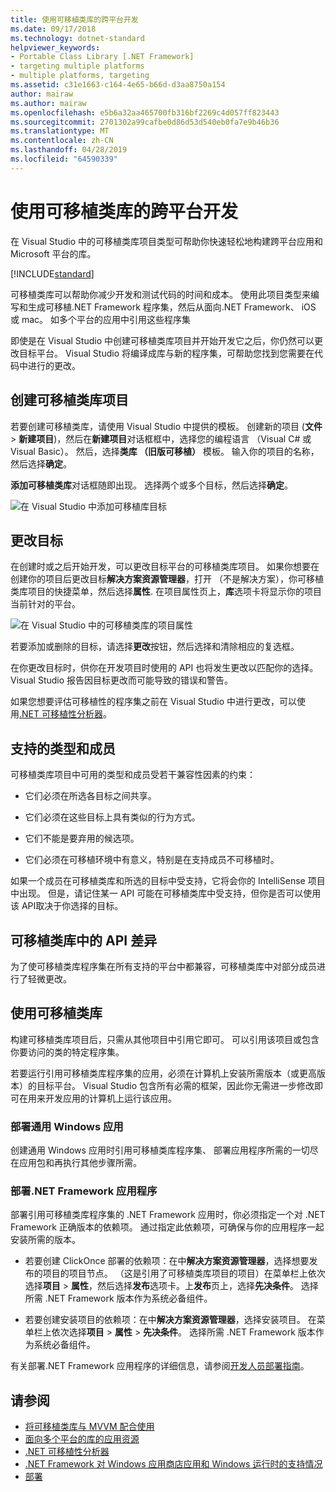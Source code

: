 ```yaml
---
title: 使用可移植类库的跨平台开发
ms.date: 09/17/2018
ms.technology: dotnet-standard
helpviewer_keywords:
- Portable Class Library [.NET Framework]
- targeting multiple platforms
- multiple platforms, targeting
ms.assetid: c31e1663-c164-4e65-b66d-d3aa8750a154
author: mairaw
ms.author: mairaw
ms.openlocfilehash: e5b6a32aa465700fb316bf2269c4d057ff823443
ms.sourcegitcommit: 2701302a99cafbe0d86d53d540eb0fa7e9b46b36
ms.translationtype: MT
ms.contentlocale: zh-CN
ms.lasthandoff: 04/28/2019
ms.locfileid: "64590339"
---
```

# <a name="cross-platform-development-with-the-portable-class-library"></a>使用可移植类库的跨平台开发

在 Visual Studio 中的可移植类库项目类型可帮助你快速轻松地构建跨平台应用和 Microsoft 平台的库。

[!INCLUDE[standard](../../../includes/pcl-to-standard.md)]

可移植类库可以帮助你减少开发和测试代码的时间和成本。 使用此项目类型来编写和生成可移植.NET Framework 程序集，然后从面向.NET Framework、 iOS 或 mac。 如多个平台的应用中引用这些程序集

即使是在 Visual Studio 中创建可移植类库项目并开始开发它之后，你仍然可以更改目标平台。 Visual Studio 将编译成库与新的程序集，可帮助您找到您需要在代码中进行的更改。

## <a name="create-a-portable-class-library-project"></a>创建可移植类库项目

若要创建可移植类库，请使用 Visual Studio 中提供的模板。 创建新的项目 (**文件** > **新建项目**)，然后在**新建项目**对话框框中，选择您的编程语言 （Visual C# 或 Visual Basic）。 然后，选择**类库 （旧版可移植）** 模板。 输入你的项目的名称，然后选择**确定**。

**添加可移植类库**对话框随即出现。 选择两个或多个目标，然后选择**确定**。

![在 Visual Studio 中添加可移植库目标](media/add-portable-class-library.png)

## <a name="change-targets"></a>更改目标

在创建时或之后开始开发，可以更改目标平台的可移植类库项目。 如果你想要在创建你的项目后更改目标**解决方案资源管理器**，打开 （不是解决方案），你可移植类库项目的快捷菜单，然后选择**属性**. 在项目属性页上，**库**选项卡将显示你的项目当前针对的平台。

![在 Visual Studio 中的可移植类库的项目属性](media/pcl-project-properties.png)

若要添加或删除的目标，请选择**更改**按钮，然后选择和清除相应的复选框。

在你更改目标时，供你在开发项目时使用的 API 也将发生更改以匹配你的选择。 Visual Studio 报告因目标更改而可能导致的错误和警告。

如果您想要评估可移植性的程序集之前在 Visual Studio 中进行更改，可以使用[.NET 可移植性分析器](https://visualstudiogallery.msdn.microsoft.com/1177943e-cfb7-4822-a8a6-e56c7905292b)。

## <a name="supported-types-and-members"></a>支持的类型和成员

可移植类库项目中可用的类型和成员受若干兼容性因素的约束：

- 它们必须在所选各目标之间共享。

- 它们必须在这些目标上具有类似的行为方式。

- 它们不能是要弃用的候选项。

- 它们必须在可移植环境中有意义，特别是在支持成员不可移植时。

如果一个成员在可移植类库和所选的目标中受支持，它将会你的 IntelliSense 项目中出现。 但是，请记住某一 API 可能在可移植类库中受支持，但你是否可以使用该 API ​​取决于你选择的目标。

## <a name="api-differences-in-the-portable-class-library"></a>可移植类库中的 API 差异

为了使可移植类库程序集在所有支持的平台中都兼容，可移植类库中对部分成员进行了轻微更改。

## <a name="use-the-portable-class-library"></a>使用可移植类库

构建可移植类库项目后，只需从其他项目中引用它即可。 可以引用该项目或包含你要访问的类的特定程序集。

若要运行引用可移植类库程序集的应用，必须在计算机上安装所需版本（或更高版本）的目标平台。 Visual Studio 包含所有必需的框架，因此你无需进一步修改即可在用来开发应用的计算机上运行该应用。

### <a name="deploy-a-universal-windows-app"></a>部署通用 Windows 应用

创建通用 Windows 应用时引用可移植类库程序集、 部署应用程序所需的一切尽在应用包和再执行其他步骤所需。

### <a name="deploy-a-net-framework-app"></a>部署.NET Framework 应用程序

部署引用可移植类库程序集的 .NET Framework 应用时，你必须指定一个对 .NET Framework 正确版本的依赖项。 通过指定此依赖项，可确保与你的应用程序一起安装所需的版本。

- 若要创建 ClickOnce 部署的依赖项：在中**解决方案资源管理器**，选择想要发布的项目的项目节点。 （这是引用了可移植类库项目的项目）在菜单栏上依次选择**项目** > **属性**，然后选择**发布**选项卡。上**发布**页上，选择**先决条件**。 选择所需 .NET Framework 版本作为系统必备组件。

- 若要创建安装项目的依赖项：在中**解决方案资源管理器**，选择安装项目。 在菜单栏上依次选择**项目** > **属性** > **先决条件**。 选择所需 .NET Framework 版本作为系统必备组件。

有关部署.NET Framework 应用程序的详细信息，请参阅[开发人员部署指南](../../../docs/framework/deployment/deployment-guide-for-developers.md)。

## <a name="see-also"></a>请参阅

- [将可移植类库与 MVVM 配合使用](../../../docs/standard/cross-platform/using-portable-class-library-with-model-view-view-model.md)
- [面向多个平台的库的应用资源](../../../docs/standard/cross-platform/app-resources-for-libraries-that-target-multiple-platforms.md)
- [.NET 可移植性分析器](https://marketplace.visualstudio.com/items?itemName=ConnieYau.NETPortabilityAnalyzer)
- [.NET Framework 对 Windows 应用商店应用和 Windows 运行时的支持情况](../../../docs/standard/cross-platform/support-for-windows-store-apps-and-windows-runtime.md)
- [部署](../../../docs/framework/deployment/net-framework-applications.md)
